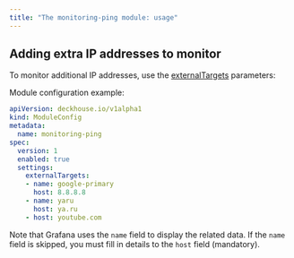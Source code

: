 ```yaml
---
title: "The monitoring-ping module: usage"
---
```


## Adding extra IP addresses to monitor

To monitor additional IP addresses, use the [externalTargets](configuration.html#parameters-externaltargets) parameters:

Module configuration example:

```yaml
apiVersion: deckhouse.io/v1alpha1
kind: ModuleConfig
metadata:
  name: monitoring-ping
spec:
  version: 1
  enabled: true
  settings:
    externalTargets:
    - name: google-primary
      host: 8.8.8.8
    - name: yaru
      host: ya.ru
    - host: youtube.com
```

Note that Grafana uses the `name` field to display the related data. If the `name` field is skipped, you must fill in details to the `host` field (mandatory).
